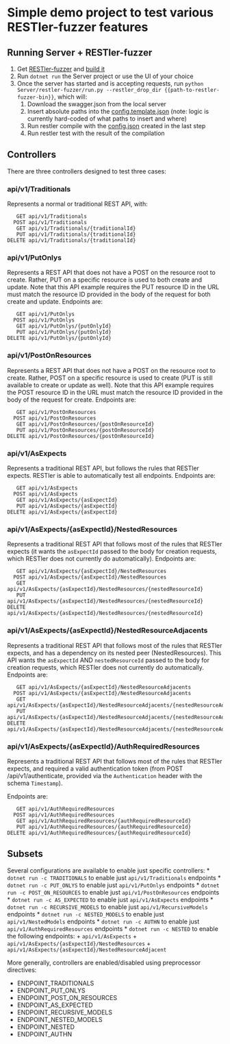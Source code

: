 # Simple demo project to test various RESTler-fuzzer features

## Running Server + RESTler-fuzzer
1. Get [RESTler-fuzzer](https://github.com/microsoft/restler-fuzzer) and [build it](https://github.com/microsoft/restler-fuzzer#build-instructions)
1. Run `dotnet run` the Server project or use the UI of your choice
1. Once the server has started and is accepting requests, run `python Server/restler-fuzzer/run.py --restler_drop_dir {{path-to-restler-fuzzer-bin}}`, which will:
    1. Download the swagger.json from the local server
    1. Insert absolute paths into the [config.template.json](Server\restler-fuzzer\inputs\config.template.json) (note: logic is currently hard-coded of what paths to insert and where)
    1. Run restler compile with the [config.json](Server\restler-fuzzer\results\config.json) created in the last step
    1. Run restler test with the result of the compilation

## Controllers
There are three controllers designed to test three cases:

### api/v1/Traditionals
Represents a normal or traditional REST API, with:
```
   GET api/v1/Traditionals
  POST api/v1/Traditionals
   GET api/v1/Traditionals/{traditionalId}
   PUT api/v1/Traditionals/{traditionalId}
DELETE api/v1/Traditionals/{traditionalId}
```

### api/v1/PutOnlys
Represents a REST API that does not have a POST on the resource root to create. Rather, PUT on a specific resource is used to both create and update.
Note that this API example requires the PUT resource ID in the URL must match the resource ID provided in the body of the request for both create and update.
Endpoints are:
```
   GET api/v1/PutOnlys
  POST api/v1/PutOnlys
   GET api/v1/PutOnlys/{putOnlyId}
   PUT api/v1/PutOnlys/{putOnlyId}
DELETE api/v1/PutOnlys/{putOnlyId}
```

### api/v1/PostOnResources
Represents a REST API that does not have a POST on the resource root to create. Rather, POST on a specific resource is used to create (PUT is still available to create or update as well).
Note that this API example requires the POST resource ID in the URL must match the resource ID provided in the body of the request for create.
Endpoints are:
```
   GET api/v1/PostOnResources
  POST api/v1/PostOnResources
   GET api/v1/PostOnResources/{postOnResourceId}
   PUT api/v1/PostOnResources/{postOnResourceId}
DELETE api/v1/PostOnResources/{postOnResourceId}
```

### api/v1/AsExpects
Represents a traditional REST API, but follows the rules that RESTler expects. RESTler is able to automatically test all endpoints.
Endpoints are:
```
   GET api/v1/AsExpects
  POST api/v1/AsExpects
   GET api/v1/AsExpects/{asExpectId}
   PUT api/v1/AsExpects/{asExpectId}
DELETE api/v1/AsExpects/{asExpectId}
```

### api/v1/AsExpects/{asExpectId}/NestedResources
Represents a traditional REST API that follows most of the rules that RESTler expects (it wants the `asExpectId` passed to the body for creation requests, which RESTler does not currently do automatically).
Endpoints are:
```
   GET api/v1/AsExpects/{asExpectId}/NestedResources
  POST api/v1/AsExpects/{asExpectId}/NestedResources
   GET api/v1/AsExpects/{asExpectId}/NestedResources/{nestedResourceId}
   PUT api/v1/AsExpects/{asExpectId}/NestedResources/{nestedResourceId}
DELETE api/v1/AsExpects/{asExpectId}/NestedResources/{nestedResourceId}
```

### api/v1/AsExpects/{asExpectId}/NestedResourceAdjacents
Represents a traditional REST API that follows most of the rules that RESTler expects, and has a dependency on its nested peer (NestedResources).
This API wants the `asExpectId` AND `nestedResourceId` passed to the body for creation requests, which RESTler does not currently do automatically.
Endpoints are:
```
   GET api/v1/AsExpects/{asExpectId}/NestedResourceAdjacents
  POST api/v1/AsExpects/{asExpectId}/NestedResourceAdjacents
   GET api/v1/AsExpects/{asExpectId}/NestedResourceAdjacents/{nestedResourceAdjacentId}
   PUT api/v1/AsExpects/{asExpectId}/NestedResourceAdjacents/{nestedResourceAdjacentId}
DELETE api/v1/AsExpects/{asExpectId}/NestedResourceAdjacents/{nestedResourceAdjacentId}
```

### api/v1/AsExpects/{asExpectId}/AuthRequiredResources
Represents a traditional REST API that follows most of the rules that RESTler expects, and required a valid authentication token (from POST /api/v1/authenticate, provided via the `Authentication` header with the schema `Timestamp`).

Endpoints are:
```
   GET api/v1/AuthRequiredResources
  POST api/v1/AuthRequiredResources
   GET api/v1/AuthRequiredResources/{authRequiredResourceId}
   PUT api/v1/AuthRequiredResources/{authRequiredResourceId}
DELETE api/v1/AuthRequiredResources/{authRequiredResourceId}
```


## Subsets
Several configurations are available to enable just specific controllers:
    * `dotnet run -c TRADITIONALS` to enable just `api/v1/Traditionals` endpoints
    * `dotnet run -c PUT_ONLYS` to enable just `api/v1/PutOnlys` endpoints
    * `dotnet run -c POST_ON_RESOURCES` to enable just `api/v1/PostOnResources` endpoints
    * `dotnet run -c AS_EXPECTED` to enable just `api/v1/AsExpects` endpoints
    * `dotnet run -c RECURSIVE_MODELS` to enable just `api/v1/RecursiveModels` endpoints
    * `dotnet run -c NESTED_MODELS` to enable just `api/v1/NestedModels` endpoints
    * `dotnet run -c AUTHN` to enable just `api/v1/AuthRequiredResources` endpoints
    * `dotnet run -c NESTED` to enable the following endpoints:
      + `api/v1/AsExpects`
      + `api/v1/AsExpects/{asExpectId}/NestedResources`
      + `api/v1/AsExpects/{asExpectId}/NestedResourceAdjacent`

More generally, controllers are enabled/disabled using preprocessor directives:
 * ENDPOINT_TRADITIONALS
 * ENDPOINT_PUT_ONLYS
 * ENDPOINT_POST_ON_RESOURCES
 * ENDPOINT_AS_EXPECTED
 * ENDPOINT_RECURSIVE_MODELS
 * ENDPOINT_NESTED_MODELS
 * ENDPOINT_NESTED
 * ENDPOINT_AUTHN